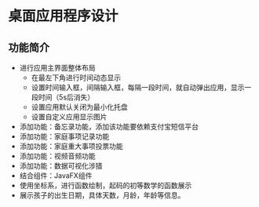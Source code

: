 # 桌面应用程序设计
## 功能简介
+ 进行应用主界面整体布局
  + 在最左下角进行时间动态显示
  + 设置时间输入框，间隔输入框，每隔一段时间，就自动弹出应用，显示一段时间（5s后消失）
  + 设置应用默认关闭为最小化托盘
  + 设置自定义应用显示图片
+ 添加功能：备忘录功能，添加该功能要依赖支付宝短信平台
+ 添加功能：家庭事项记录功能
+ 添加功能：家庭重大事项投票功能
+ 添加功能：视频音频功能
+ 添加功能：数据可视化涉猎
+ 结合组件：JavaFX组件
+ 使用坐标系，进行函数绘制，起码的初等数学的函数展示
+ 展示孩子的出生日期，具体天数，月龄，年龄等信息。